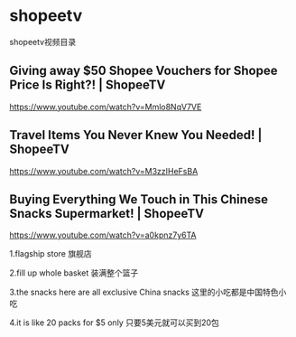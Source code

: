 # shopeetv
shopeetv视频目录
## Giving away $50 Shopee Vouchers for Shopee Price Is Right?! | ShopeeTV
https://www.youtube.com/watch?v=Mmlo8NqV7VE


## Travel Items You Never Knew You Needed! | ShopeeTV

https://www.youtube.com/watch?v=M3zzIHeFsBA


## Buying Everything We Touch in This Chinese Snacks Supermarket! | ShopeeTV

https://www.youtube.com/watch?v=a0kpnz7y6TA

1.flagship store 旗舰店

2.fill up whole basket 装满整个篮子

3.the snacks here are all exclusive China snacks 这里的小吃都是中国特色小吃

4.it is like 20 packs for $5 only 只要5美元就可以买到20包
